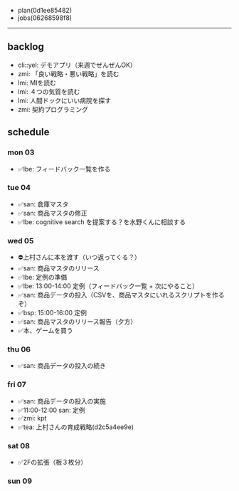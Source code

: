 
- plan(0d1ee85482)
- jobs(06268598f8)
---

## backlog
- cli::yel: デモアプリ（来週でぜんぜんOK）
- zmi: 「良い戦略・悪い戦略」を読む
- lmi: MIを読む
- lmi: ４つの気質を読む
- lmi: 人間ドックにいい病院を探す
- zmi: 契約プログラミング

## schedule
### mon 03
- ✅lbe: フィードバック一覧を作る

### tue 04
- ✅san: 倉庫マスタ
- ✅san: 商品マスタの修正
- ✅lbe: cognitive search を提案する？を水野くんに相談する

### wed 05
- ⛔️上村さんに本を渡す（いつ返ってくる？）
- ✅san: 商品マスタのリリース
- ✅lbe: 定例の準備
- ✅lbe: 13:00-14:00 定例（フィードバック一覧 + 次にやること）
- ✅san: 商品データの投入（CSVを、商品マスタにいれるスクリプトを作るぞ）
- ✅bsp: 15:00-16:00 定例
- ✅san: 商品マスタのリリース報告（夕方）
- ✅本、ゲームを買う

### thu 06
- ✅san: 商品データの投入の続き

### fri 07
- ✅san: 商品データの投入の実施
- ✅11:00-12:00 san: 定例
- ✅zmi: kpt
- ✅tea: 上村さんの育成戦略(d2c5a4ee9e)

### sat 08
- ✅2Fの拡張（板３枚分）

### sun 09




